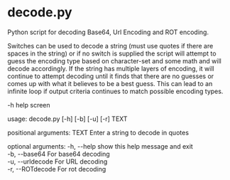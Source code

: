 # decode.py
Python script for decoding Base64, Url Encoding and ROT encoding.  

Switches can be used to decode a string (must use quotes if there are spaces in the string) or if no switch is supplied the script will attempt to guess the encoding type based on character-set and some math and will decode accordingly.  If the string has multiple layers of encoding, it will continue to attempt decoding until it finds that there are no guesses or comes up with what it believes to be a best guess.   This can lead to an infinite loop if output criteria continues to match possible encoding types.

-h help screen

usage: decode.py [-h] [-b] [-u] [-r] TEXT

positional arguments:
  TEXT             Enter a string to decode in quotes

optional arguments:
  -h, --help       show this help message and exit  
  -b, --base64     For base64 decoding  
  -u, --urldecode  For URL decoding  
  -r, --ROTdecode  For rot decoding  
